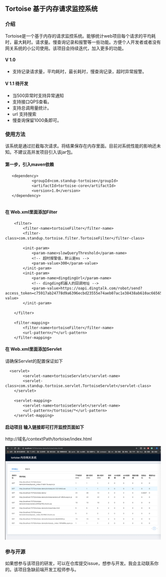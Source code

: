 ## Tortoise 基于内存请求监控系统
### 介绍
Tortoise是一个基于内存的请求监控系统。能够统计web项目每个请求的平均耗时，最大耗时。请求量。慢查询记录和报警等一些功能。方便个人开发者或者没有网关系统的小公司使用。该项目会持续迭代，加入更多的功能。

#### V 1.0
* 支持记录请求量，平均耗时，最长耗时，慢查询记录，超时异常报警。

#### V 1.1 待开发
* 当500异常时支持异常通知
* 支持接口QPS查看。
* 支持总调用量统计。
* url 支持搜索
* 慢查询保留1000条即可。


### 使用方法
该系统是通过拦截每次请求。将结果保存在内存里面。目前对系统性能的影响还未知。不建议高并发项目引入该jar包。

#### 第一步，引入maven依赖

```
   <dependency>
            <groupId>com.standup-tortoise</groupId>
            <artifactId>tortoise-core</artifactId>
            <version>1.0</version>
   </dependency>
        

```

#### 在 Web.xml里面添加Filter

```
    <filter>
        <filter-name>tortoiseFilter</filter-name>
        <filter-class>com.standup.tortoise.filter.TortoiseFilter</filter-class>

        <init-param>
            <param-name>slowQueryThreshold</param-name>
            <!-- 超时报警值，默认是ms -->
            <param-value>300</param-value>  
        </init-param>
        <init-param>
            <param-name>dingdingUrl</param-name>
            <!-- dingding机器人的回调地址 -->
            <param-value>https://oapi.dingtalk.com/robot/send?access_token=c75917ab24778d9a6396ecbd23555e74aeb07ac1e38438ab610ac665657b6622</param-value>
        </init-param>

    </filter>

    <filter-mapping>
        <filter-name>tortoiseFilter</filter-name>
        <url-pattern>/*</url-pattern>
    </filter-mapping>

```
#### 在 Web.xml里面添加Servlet
请确保Servlet的配置保证如下

```
  <servlet>
        <servlet-name>tortoiseServlet</servlet-name>
        <servlet-class>com.standup.tortoise.servlet.TortoiseServlet</servlet-class>
    </servlet>

    <servlet-mapping>
        <servlet-name>tortoiseServlet</servlet-name>
        <url-pattern>/tortoise/*</url-pattern>
    </servlet-mapping>

```

#### 启动项目 输入链接即可打开监控页面如下

http://域名/contextPath/tortoise/index.html

![Alt text](./doc/image/tortoise.jpg)





### 参与开源

如果想参与该项目的研发，可以在仓库提交issue，想参与开发。我会主动联系你的。该项目急缺前端开发工程师参与。